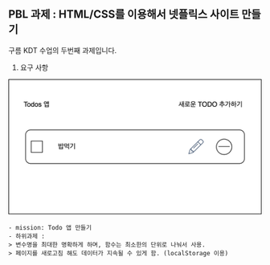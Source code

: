 ## PBL 과제 : HTML/CSS를 이용해서 넷플릭스 사이트 만들기

구름 KDT 수업의 두번째 과제입니다.
1. 요구 사항

![homework1](assets/images/mission_todo.png)
```
- mission: Todo 앱 만들기
- 하위과제 :
> 변수명을 최대한 명확하게 하며, 함수는 최소한의 단위로 나눠서 사용.
> 페이지를 새로고침 해도 데이터가 지속될 수 있게 함. (localStorage 이용)
```
